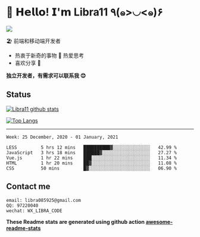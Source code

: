 # 🥳 𝗛𝗲𝗹𝗹𝗼! 𝗜'𝗺 Libra11 ٩(๑>◡<๑)۶

[![](https://img.shields.io/badge/-@Libra11-%23181717?style=flat-square&logo=github)](https://github.com/Libra11)

🏖 前端和移动端开发者

- 热衷于新奇的事物 🤩 热爱思考
- 喜欢分享 🧐

**独立开发者，有需求可以联系我 😊**

## Status

[![Libra11 github stats](https://github-readme-stats.vercel.app/api?username=Libra11&count_private=true&show_icons=true&theme=radical)](https://github.com/Libra11)

[![Top Langs](https://github-readme-stats.vercel.app/api/top-langs/?username=Libra11&theme=radical)](https://github.com/Libra11)

---

<!--START_SECTION:waka-->
```text
Week: 25 December, 2020 - 01 January, 2021

LESS         5 hrs 12 mins   ██████████▓░░░░░░░░░░░░░░   42.99 % 
JavaScript   3 hrs 18 mins   ██████▓░░░░░░░░░░░░░░░░░░   27.27 % 
Vue.js       1 hr 22 mins    ███░░░░░░░░░░░░░░░░░░░░░░   11.34 % 
HTML         1 hr 20 mins    ██▓░░░░░░░░░░░░░░░░░░░░░░   11.08 % 
CSS          50 mins         █▓░░░░░░░░░░░░░░░░░░░░░░░   06.90 % 
```
<!--END_SECTION:waka-->

## Contact me

```text
email: libra085925@gmail.com
QQ: 97220040
wechat: WX_LIBRA_CODE
```

**These Readme stats are generated using github action [awesome-readme-stats](https://github.com/anmol098/waka-readme-stats)**
